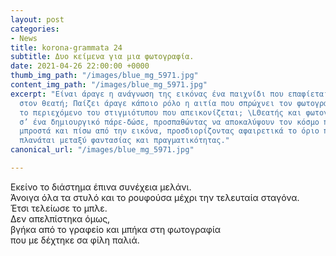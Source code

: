 ```yaml
---
layout: post
categories:
- News
title: korona-grammata 24
subtitle: Δυο κείμενα για μια φωτογραφία.
date: 2021-04-26 22:00:00 +0000
thumb_img_path: "/images/blue_mg_5971.jpg"
content_img_path: "/images/blue_mg_5971.jpg"
excerpt: "Είναι άραγε η ανάγνωση της εικόνας ένα παιχνίδι που επαφίεται αποκλειστικά
  στον θεατή; Παίζει άραγε κάποιο ρόλο η αιτία που σπρώχνει τον φωτογράφο να επιλέξει
  το περιεχόμενο του στιγμιότυπου που απεικονίζεται; \LΘεατής και φωτογράφος συνευρίσκονται
  σ’ ένα δημιουργικό πάρε-δώσε, προσπαθώντας να αποκαλύψουν τον κόσμο που υπάρχει
  μπροστά και πίσω από την εικόνα, προσδιορίζοντας αφαιρετικά το όριο που μπορεί να
  πλανάται μεταξύ φαντασίας και πραγματικότητας."
canonical_url: "/images/blue_mg_5971.jpg"

---
```

Εκείνο το διάστημα έπινα συνέχεια μελάνι.  
Άνοιγα όλα τα στυλό και το ρουφούσα μέχρι την τελευταία σταγόνα.  
Έτσι τελείωσε το μπλε.  
Δεν απελπίστηκα όμως,  
βγήκα από το γραφείο και μπήκα στη φωτογραφία  
που με δέχτηκε σα φίλη παλιά.